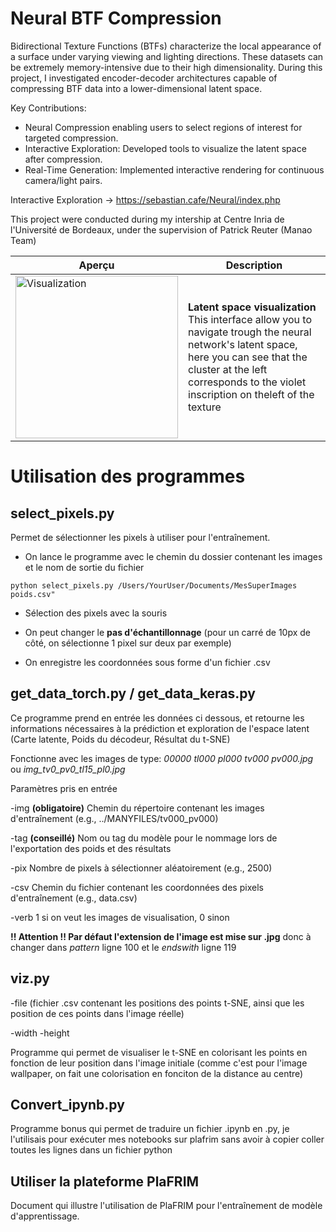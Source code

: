 # Neural BTF Compression

Bidirectional Texture Functions (BTFs) characterize the local appearance of a surface under varying viewing and lighting directions. 
These datasets can be extremely memory-intensive due to their high dimensionality.
During this project, I investigated encoder-decoder architectures capable of compressing BTF data into a lower-dimensional latent space.

Key Contributions:

- Neural Compression enabling users to select regions of interest for targeted compression.
- Interactive Exploration: Developed tools to visualize the latent space after compression.
- Real-Time Generation: Implemented interactive rendering for continuous camera/light pairs.

Interactive Exploration -> https://sebastian.cafe/Neural/index.php

This project were conducted during my intership at Centre Inria de l'Université de Bordeaux, under the supervision of Patrick Reuter (Manao Team)


| Aperçu | Description |
|---|---|
| <img src="assets/viz.png" alt="Visualization" width="260"></a> | **Latent space visualization**<br>This interface allow you to navigate trough the neural network's latent space, here you can see that the cluster at the left corresponds to the violet inscription on theleft of the texture|




# Utilisation des programmes

## select_pixels.py

Permet de sélectionner les pixels à utiliser pour l'entraînement.

- On lance le programme avec le chemin du dossier contenant les images et le nom de sortie du fichier
```
python select_pixels.py /Users/YourUser/Documents/MesSuperImages poids.csv"
```

- Sélection des pixels avec la souris

- On peut changer le **pas d'échantillonnage** (pour un carré de 10px de côté, on sélectionne 1 pixel sur deux par exemple)

- On enregistre les coordonnées sous forme d'un fichier .csv


## get_data_torch.py / get_data_keras.py

Ce programme prend en entrée les données ci dessous, et retourne les informations nécessaires à la prédiction et exploration de l'espace latent (Carte latente, Poids du décodeur, Résultat du t-SNE)

Fonctionne avec les images de type: *00000 tl000 pl000 tv000 pv000.jpg* ou *img_tv0_pv0_tl15_pl0.jpg*

Paramètres pris en entrée

-img **(obligatoire)**
Chemin du répertoire contenant les images d'entraînement (e.g., ../MANYFILES/tv000_pv000)

-tag **(conseillé)**
Nom ou tag du modèle pour le nommage lors de l'exportation des poids et des résultats

-pix 
Nombre de pixels à sélectionner aléatoirement (e.g., 2500)

-csv
Chemin du fichier contenant les coordonnées des pixels d'entraînement (e.g., data.csv)

-verb
1 si on veut les images de visualisation, 0 sinon

**!! Attention !! Par défaut l'extension de l'image est mise sur .jpg**
donc à changer dans *pattern* ligne 100 et le *endswith* ligne 119

## viz.py

-file (fichier .csv contenant les positions des points t-SNE, ainsi que les position de ces points dans l'image réelle)

-width
-height


Programme qui permet de visualiser le t-SNE en colorisant les points en fonction de leur position dans l'image initiale
(comme c'est pour l'image wallpaper, on fait une colorisation en fonciton de la distance au centre)

## Convert_ipynb.py

Programme bonus qui permet de traduire un fichier .ipynb en .py, je l'utilisais pour exécuter mes notebooks sur plafrim sans avoir à copier coller toutes les lignes dans un fichier python

## Utiliser la plateforme PlaFRIM

Document qui illustre l'utilisation de PlaFRIM pour l'entraînement de modèle d'apprentissage.
